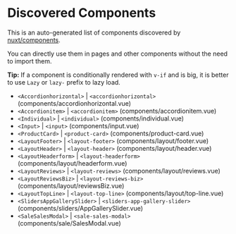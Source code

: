 # Discovered Components

This is an auto-generated list of components discovered by [nuxt/components](https://github.com/nuxt/components).

You can directly use them in pages and other components without the need to import them.

**Tip:** If a component is conditionally rendered with `v-if` and is big, it is better to use `Lazy` or `lazy-` prefix to lazy load.

- `<Accordionhorizontal>` | `<accordionhorizontal>` (components/accordionhorizontal.vue)
- `<Accordionitem>` | `<accordionitem>` (components/accordionitem.vue)
- `<Individual>` | `<individual>` (components/individual.vue)
- `<Input>` | `<input>` (components/input.vue)
- `<ProductCard>` | `<product-card>` (components/product-card.vue)
- `<LayoutFooter>` | `<layout-footer>` (components/layout/footer.vue)
- `<LayoutHeader>` | `<layout-header>` (components/layout/header.vue)
- `<LayoutHeaderform>` | `<layout-headerform>` (components/layout/headerform.vue)
- `<LayoutReviews>` | `<layout-reviews>` (components/layout/reviews.vue)
- `<LayoutReviewsBiz>` | `<layout-reviews-biz>` (components/layout/reviewsBiz.vue)
- `<LayoutTopLine>` | `<layout-top-line>` (components/layout/top-line.vue)
- `<SlidersAppGallerySlider>` | `<sliders-app-gallery-slider>` (components/sliders/AppGallerySlider.vue)
- `<SaleSalesModal>` | `<sale-sales-modal>` (components/sale/SalesModal.vue)
